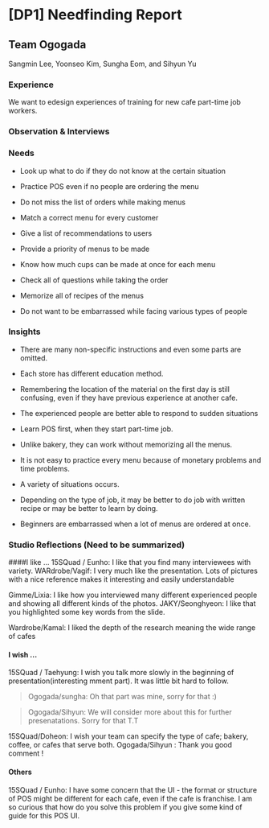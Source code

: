 # [DP1] Needfinding Report

## Team Ogogada
Sangmin Lee, Yoonseo Kim, Sungha Eom, and Sihyun Yu

### Experience
We want to edesign experiences of training for new cafe part-time job workers.

### Observation & Interviews

### Needs
* Look up what to do if they do not know at the certain situation

* Practice POS even if no people are ordering the menu

* Do not miss the list of orders while making menus

* Match a correct menu for every customer

* Give a list of recommendations to users 

* Provide a priority of menus to be made

* Know how much cups can be made at once for each menu

* Check all of questions while taking the order

* Memorize all of recipes of the menus

* Do not want to be embarrassed while facing various types of people

### Insights 

* There are many non-specific instructions and even some parts are omitted.

* Each store has different education method.

* Remembering the location of the material on the first day is still confusing, even if they have previous experience at another cafe.

* The experienced people are better able to respond to sudden situations

* Learn POS first, when they start part-time job.

* Unlike bakery, they can work without memorizing all the menus.

* It is not easy to practice every menu because of monetary problems and time problems.

* A variety of situations occurs.

* Depending on the type of job, it may be better to do job with written recipe or may be better to learn by doing.

* Beginners are embarrassed when a lot of menus are ordered at once.

### Studio Reflections (Need to be summarized)
####I like …
15SQuad / Eunho: I like that you find many interviewees with variety.
WARdrobe/Vagif: I very much like the presentation. Lots of pictures with a nice reference makes it interesting and easily understandable 

Gimme/Lixia: I like how you interviewed many different experienced people and showing all different kinds of the photos.
JAKY/Seonghyeon: I like that you highlighted some key words from the slide. 

Wardrobe/Kamal: I liked the depth of the research meaning the wide range of cafes

#### I wish ...
15SQuad / Taehyung: I wish you talk more slowly in the beginning of presentation(interesting mment part). It was little bit hard to follow. 

> Ogogada/sungha: Oh that part was mine, sorry for that :)

> Ogogada/Sihyun: We will consider more about this for further presenatations. Sorry for that T.T

15SQuad/Doheon: I wish your team can specify the type of cafe; bakery, coffee, or cafes that serve both.
Ogogada/Sihyun : Thank you good comment ! 

#### Others

15SQuad / Eunho: I have some concern that the UI - the format or structure of POS might be different for each cafe, even if the cafe is franchise. I am so curious that how do you solve this problem if you give some kind of guide for this POS UI.

